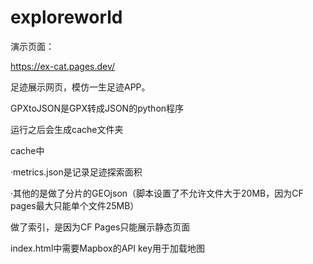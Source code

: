 # exploreworld

演示页面：

https://ex-cat.pages.dev/

足迹展示网页，模仿一生足迹APP。

GPXtoJSON是GPX转成JSON的python程序

运行之后会生成cache文件夹

cache中

·metrics.json是记录足迹探索面积

·其他的是做了分片的GEOjson（脚本设置了不允许文件大于20MB，因为CF pages最大只能单个文件25MB）

做了索引，是因为CF Pages只能展示静态页面



index.html中需要Mapbox的API key用于加载地图
